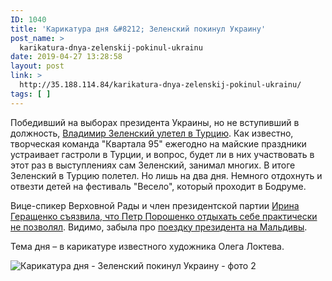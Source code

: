 ```yaml
---
ID: 1040
title: 'Карикатура дня &#8212; Зеленский покинул Украину'
post_name: >
  karikatura-dnya-zelenskij-pokinul-ukrainu
date: 2019-04-27 13:28:58
layout: post
link: >
  http://35.188.114.84/karikatura-dnya-zelenskij-pokinul-ukrainu/
tags: [ ]
---
```

 <p>Победивший на выборах президента Украины, но не вступивший в должность, <a href="https://vesti-ukr.com/strana/334303-uzhe-ustal-zelenskij-na-vykhodnye-poletel-v-turtsiju">Владимир Зеленский улетел в Турцию</a>. Как известно, творческая команда "Квартала 95" ежегодно на майские праздники устраивает гастроли в Турции, и вопрос, будет ли в них участвовать в этот раз в выступлениях сам Зеленский, занимал многих. В итоге Зеленский в Турцию полетел. Но лишь на два дня. Немного отдохнуть и отвезти детей на фестиваль "Весело", который проходит в Бодруме.</p>
<p>Вице-спикер Верховной Рады и член президентской партии <a href="https://vesti-ukr.com/strana/334316-a-tak-mozhno-bylo-u-poroshenko-raskritikovali-zelenskoho-za-uikend-v-turtsii">Ирина Геращенко съязвила, что Петр Порошенко отдыхать себе практически не позволял</a>. Видимо, забыла про <a href="https://vesti-ukr.com/politika/278576-dopros-poroshenko-prekratilsja-posle-voprosa-o-maldivakh">поездку президента на Мальдивы</a>.</p>
<div class="nodesc"><ins class="adsbygoogle" data-ad-client="ca-pub-7062211877745429" data-ad-slot="9751407643" data-ad-format="auto" data-full-width-responsive="true"></ins> </div>
<div class="nomob notab">
<div id="2019_vesti_intext_desctop"></div>
</div>
<p>Тема дня – в карикатуре известного художника Олега Локтева.</p>
<p><img src="https://vesti-ukr.com/img/forall/u/0/10/photo_2019-04-26_18-01-151.jpg" alt="Карикатура дня - Зеленский покинул Украину - фото 2" title="Карикатура дня - Зеленский покинул Украину"></p> 